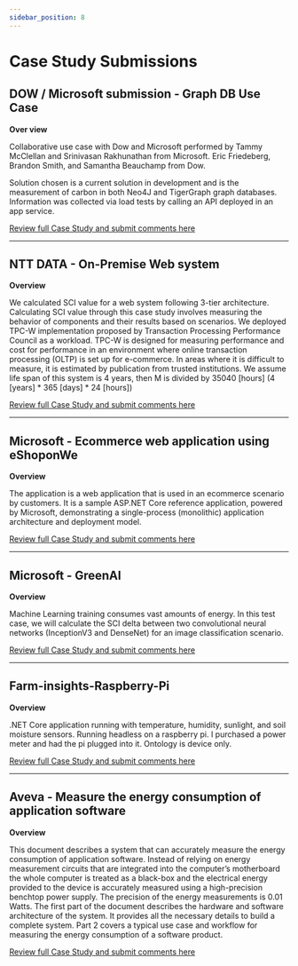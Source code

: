 ```yaml
---
sidebar_position: 8
---
```


# Case Study Submissions

## DOW / Microsoft submission - Graph DB Use Case

**Over view**

Collaborative use case with Dow and Microsoft performed by Tammy McClellan and Srinivasan Rakhunathan from Microsoft. Eric Friedeberg, Brandon Smith, and Samantha Beauchamp from Dow.

Solution chosen is a current solution in development and is the measurement of carbon in both Neo4J and TigerGraph graph databases. Information was collected via load tests by calling an API deployed in an app service.

[Review full Case Study and submit comments here](https://github.com/Green-Software-Foundation/sci-data-guidance/blob/dev/use-case-submissions/dow-msft-Graph-DB.md)

---------

## NTT DATA - On-Premise Web system

**Overview**

We calculated SCI value for a web system following 3-tier architecture.
Calculating SCI value through this case study involves measuring the behavior of components and their results based on scenarios.
We deployed TPC-W implementation proposed by Transaction Processing Performance Council as a workload.
TPC-W is designed for measuring performance and cost for performance in an environment where online transaction processing (OLTP) is set up for e-commerce.
In areas where it is difficult to measure, it is estimated by publication from trusted institutions.
We assume life span of this system is 4 years, then M is divided by 35040 [hours] (4 [years] * 365 [days] * 24 [hours])

[Review full Case Study and submit comments here](https://github.com/Green-Software-Foundation/sci-data-guidance/blob/dev/use-case-submissions/nttdatta-On-Premise-Web-system.md)

---------

## Microsoft - Ecommerce web application using eShoponWe

**Overview**

The application is a web application that is used in an ecommerce scenario by customers. It is a sample ASP.NET Core reference application, powered by Microsoft, demonstrating a single-process (monolithic) application architecture and deployment model.

[Review full Case Study and submit comments here](https://github.com/Green-Software-Foundation/sci-data-guidance/blob/dev/use-case-submissions/msft-eShoppen.md)

---------

## Microsoft - GreenAI

**Overview**

Machine Learning training consumes vast amounts of energy. In this test case, we will calculate the SCI delta between two convolutional neural networks (InceptionV3 and DenseNet) for an image classification scenario.

[Review full Case Study and submit comments here](https://github.com/Green-Software-Foundation/sci-data-guidance/blob/dev/use-case-submissions/msft-green-ai.md)

---------
## Farm-insights-Raspberry-Pi

**Overview**

.NET Core application running with temperature, humidity, sunlight, and soil moisture sensors. Running headless on a raspberry pi. I purchased a power meter and had the pi plugged into it. Ontology is device only.

[Review full Case Study and submit comments here](https://github.com/Green-Software-Foundation/sci-data-guidance/blob/dev/use-case-submissions/farm-insights-Raspberry-Pi.md)

----------
## Aveva - Measure the energy consumption of application software

**Overview**

This document describes a system that can accurately measure the energy consumption of application software. Instead of relying on energy measurement circuits that are integrated into the computer’s motherboard the whole computer is treated as a black-box and the electrical energy provided to the device is accurately measured using a high-precision benchtop power supply. The precision of the energy measurements is 0.01 Watts. The first part of the document describes the hardware and software architecture of the system. It provides all the necessary details to build a complete system. Part 2 covers a typical use case and workflow for measuring the energy consumption of a software product.


[Review full Case Study and submit comments here](https://github.com/Green-Software-Foundation/sci-guide/blob/dev/use-case-submissions/AVEVA_case_study.md)
